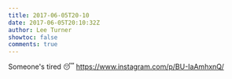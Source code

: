 ```yaml
---
title: 2017-06-05T20-10
date: 2017-06-05T20:10:32Z
author: Lee Turner
showtoc: false
comments: true
---
```


Someone's tired 😴 https://www.instagram.com/p/BU-IaAmhxnQ/

